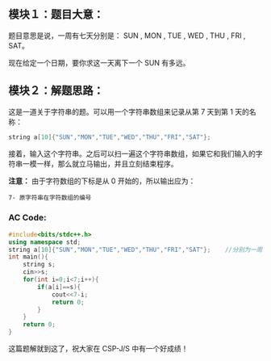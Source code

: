 ## 模块１：题目大意：

题目意思是说，一周有七天分别是： SUN , MON , TUE , WED , THU , FRI , SAT。

现在给定一个日期，要你求这一天离下一个 SUN 有多远。

## 模块２：解题思路：

这是一道关于字符串的题。可以用一个字符串数组来记录从第 7 天到第 1 天的名称：
```cpp
string a[10]{"SUN","MON","TUE","WED","THU","FRI","SAT"};
```
接着，输入这个字符串。之后可以扫一遍这个字符串数组，如果它和我们输入的字符串一模一样，那么就立马输出，并且立刻结束程序。

**注意：**
由于字符数组的下标是从 0 开始的，所以输出应为：
```
7- 原字符串在字符数组的编号
```
### AC Code:
```cpp
#include<bits/stdc++.h>
using namespace std;
string a[10]{"SUN","MON","TUE","WED","THU","FRI","SAT"};	//分别为一周的七天
int main(){
	string s;
	cin>>s;
	for(int i=0;i<7;i++){
		if(a[i]==s){
			cout<<7-i;
			return 0;
		}
	}
	return 0;
}
```
这篇题解就到这了，祝大家在 CSP-J/S 中有一个好成绩！